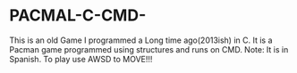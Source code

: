 # PACMAL-C-CMD-
This is an old Game I programmed a Long time ago(2013ish) in C. It is a Pacman game programmed using structures and runs on CMD. Note: It is in Spanish. To play use AWSD to MOVE!!!
